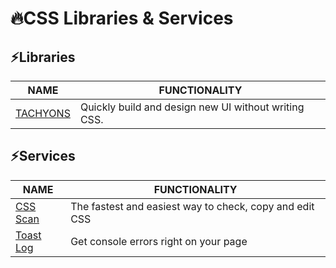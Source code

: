 # 🔥CSS Libraries & Services

## ⚡Libraries

| NAME                                                 | FUNCTIONALITY                                        |
| ---------------------------------------------------- | ---------------------------------------------------- |
| [TACHYONS](https://github.com/tachyons-css/tachyons) | Quickly build and design new UI without writing CSS. |

## ⚡Services

| NAME                                | FUNCTIONALITY                                           |
| ----------------------------------- | ------------------------------------------------------- |
| [CSS Scan](https://getcssscan.com/) | The fastest and easiest way to check, copy and edit CSS |
| [Toast Log](https://toastlog.com/)  | Get console errors right on your page                   |
